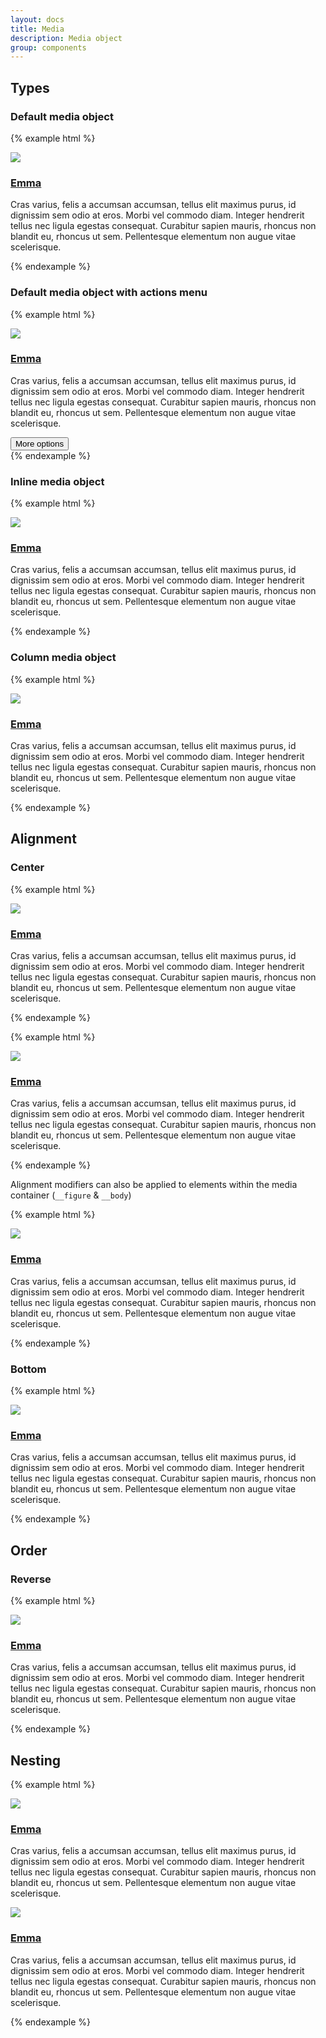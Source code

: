 ```yaml
---
layout: docs
title: Media
description: Media object
group: components
---
```

## Types ##
### Default media object ###
{% example html %}
<article class="{{ site.css_prefix }}-media">
   <div class="{{ site.css_prefix }}-media__figure">
      <a href="#">
         <img class="{{ site.css_prefix }}-image {{ site.css_prefix }}-image--small" src="https://placehold.it/400x400.png">
      </a>
   </div>
   <div class="{{ site.css_prefix }}-media__body">
      <h3 class="{{ site.css_prefix }}-font">
         <a class="{{ site.css_prefix }}-link {{ site.css_prefix }}-link--title" href="#">Emma</a>
      </h3>
      <p class="{{ site.css_prefix }}-font">
         Cras varius, felis a accumsan accumsan, tellus elit maximus purus, id dignissim sem odio at eros.
         Morbi vel commodo diam. Integer hendrerit tellus nec ligula egestas consequat. Curabitur sapien mauris, rhoncus non blandit eu, rhoncus ut sem. Pellentesque elementum non augue vitae scelerisque.
      </p>
   </div>
</article>
{% endexample %}

### Default media object with actions menu ###
{% example html %}
<article class="{{ site.css_prefix }}-media">
   <div class="{{ site.css_prefix }}-media__figure">
      <a href="#">
         <img class="{{ site.css_prefix }}-image {{ site.css_prefix }}-image--small" src="https://placehold.it/400x400.png">
      </a>
   </div>
   <div class="{{ site.css_prefix }}-media__body">
      <h3 class="{{ site.css_prefix }}-font">
         <a class="{{ site.css_prefix }}-link {{ site.css_prefix }}-link--title" href="#">Emma</a>
      </h3>
      <p class="{{ site.css_prefix }}-font">
         Cras varius, felis a accumsan accumsan, tellus elit maximus purus, id dignissim sem odio at eros.
         Morbi vel commodo diam. Integer hendrerit tellus nec ligula egestas consequat. Curabitur sapien mauris, rhoncus non blandit eu, rhoncus ut sem. Pellentesque elementum non augue vitae scelerisque.
      </p>
   </div>
   <div class="{{ site.css_prefix }}-media__actions">
      <button type="button" class="{{ site.css_prefix }}-button {{ site.css_prefix }}-button--dropdown {{ site.css_prefix }}-dropdown__toggle" aria-haspopup="true" title="More options">
         <i class="{{ site.css_prefix }}-icon--dropdown-menu" aria-hidden="true"></i>
         <span class="{{ site.css_prefix }}-assistive-text">More options</span>
      </button>
   </div>
</article>
{% endexample %}

### Inline media object ###
{% example html %}
<article class="{{ site.css_prefix }}-media">
   <div class="{{ site.css_prefix }}-media__figure">
      <a href="#">
         <img class="{{ site.css_prefix }}-image {{ site.css_prefix }}-image--small" src="https://placehold.it/400x400.png">
      </a>
   </div>
   <div class="{{ site.css_prefix }}-media__body {{ site.css_prefix }}-media__body--inline">
      <h3 class="{{ site.css_prefix }}-font">
         <a class="{{ site.css_prefix }}-link {{ site.css_prefix }}-link--title" href="#">Emma</a>
      </h3>
      <p class="{{ site.css_prefix }}-font">
         Cras varius, felis a accumsan accumsan, tellus elit maximus purus, id dignissim sem odio at eros.
         Morbi vel commodo diam. Integer hendrerit tellus nec ligula egestas consequat. Curabitur sapien mauris, rhoncus non blandit eu, rhoncus ut sem. Pellentesque elementum non augue vitae scelerisque.
      </p>
   </div>
</article>
{% endexample %}

### Column media object ###
{% example html %}
<article class="{{ site.css_prefix }}-media {{ site.css_prefix }}-media--column">
   <div class="{{ site.css_prefix }}-media__figure">
      <a href="#">
         <img class="{{ site.css_prefix }}-image" src="https://placehold.it/200x200.png">
      </a>
   </div>
   <div class="{{ site.css_prefix }}-media__body">
      <h3 class="{{ site.css_prefix }}-font">
         <a class="{{ site.css_prefix }}-link {{ site.css_prefix }}-link--title" href="#">Emma</a>
      </h3>
      <p class="{{ site.css_prefix }}-font">
         Cras varius, felis a accumsan accumsan, tellus elit maximus purus, id dignissim sem odio at eros.
         Morbi vel commodo diam. Integer hendrerit tellus nec ligula egestas consequat. Curabitur sapien mauris, rhoncus non blandit eu, rhoncus ut sem. Pellentesque elementum non augue vitae scelerisque.
      </p>
   </div>
</article>
{% endexample %}

## Alignment ##

### Center ###
{% example html %}
<article class="{{ site.css_prefix }}-media {{ site.css_prefix }}-media--center">
   <div class="{{ site.css_prefix }}-media__figure">
      <a href="#">
         <img class="{{ site.css_prefix }}-image {{ site.css_prefix }}-image--small" src="https://placehold.it/400x400.png">
      </a>
   </div>
   <div class="{{ site.css_prefix }}-media__body">
      <h3 class="{{ site.css_prefix }}-font">
         <a class="{{ site.css_prefix }}-link {{ site.css_prefix }}-link--title" href="#">Emma</a>
      </h3>
      <p class="{{ site.css_prefix }}-font">
         Cras varius, felis a accumsan accumsan, tellus elit maximus purus, id dignissim sem odio at eros.
         Morbi vel commodo diam. Integer hendrerit tellus nec ligula egestas consequat. Curabitur sapien mauris, rhoncus non blandit eu, rhoncus ut sem. Pellentesque elementum non augue vitae scelerisque.
      </p>
   </div>
</article>
{% endexample %}

{% example html %}
<article class="{{ site.css_prefix }}-media {{ site.css_prefix }}-media--column {{ site.css_prefix }}-media--center">
   <div class="{{ site.css_prefix }}-media__figure">
      <a href="#">
         <img class="{{ site.css_prefix }}-image" src="https://placehold.it/200x200.png">
      </a>
   </div>
   <div class="{{ site.css_prefix }}-media__body">
      <h3 class="{{ site.css_prefix }}-font">
         <a class="{{ site.css_prefix }}-link {{ site.css_prefix }}-link--title" href="#">Emma</a>
      </h3>
      <p class="{{ site.css_prefix }}-font">
         Cras varius, felis a accumsan accumsan, tellus elit maximus purus, id dignissim sem odio at eros.
         Morbi vel commodo diam. Integer hendrerit tellus nec ligula egestas consequat. Curabitur sapien mauris, rhoncus non blandit eu, rhoncus ut sem. Pellentesque elementum non augue vitae scelerisque.
      </p>
   </div>
</article>
{% endexample %}

Alignment modifiers can also be applied to elements within the media container (`__figure` & `__body`)

{% example html %}
<article class="{{ site.css_prefix }}-media {{ site.css_prefix }}-media--column {{ site.css_prefix }}-media">
   <div class="{{ site.css_prefix }}-media__figure {{ site.css_prefix }}-media__figure--center">
      <a href="#">
         <img class="{{ site.css_prefix }}-image" src="https://placehold.it/200x200.png">
      </a>
   </div>
   <div class="{{ site.css_prefix }}-media__body">
      <h3 class="{{ site.css_prefix }}-font">
         <a class="{{ site.css_prefix }}-link {{ site.css_prefix }}-link--title" href="#">Emma</a>
      </h3>
      <p class="{{ site.css_prefix }}-font">
         Cras varius, felis a accumsan accumsan, tellus elit maximus purus, id dignissim sem odio at eros.
         Morbi vel commodo diam. Integer hendrerit tellus nec ligula egestas consequat. Curabitur sapien mauris, rhoncus non blandit eu, rhoncus ut sem. Pellentesque elementum non augue vitae scelerisque.
      </p>
   </div>
</article>
{% endexample %}

### Bottom ###
{% example html %}
<article class="{{ site.css_prefix }}-media {{ site.css_prefix }}-media--bottom">
   <div class="{{ site.css_prefix }}-media__figure">
      <a href="#">
         <img class="{{ site.css_prefix }}-image {{ site.css_prefix }}-image--small" src="https://placehold.it/400x400.png">
      </a>
   </div>
   <div class="{{ site.css_prefix }}-media__body">
      <h3 class="{{ site.css_prefix }}-font">
         <a class="{{ site.css_prefix }}-link {{ site.css_prefix }}-link--title" href="#">Emma</a>
      </h3>
      <p class="{{ site.css_prefix }}-font">
         Cras varius, felis a accumsan accumsan, tellus elit maximus purus, id dignissim sem odio at eros.
         Morbi vel commodo diam. Integer hendrerit tellus nec ligula egestas consequat. Curabitur sapien mauris, rhoncus non blandit eu, rhoncus ut sem. Pellentesque elementum non augue vitae scelerisque.
      </p>
   </div>
</article>
{% endexample %}

## Order ##

### Reverse ###
{% example html %}
<article class="{{ site.css_prefix }}-media {{ site.css_prefix }}-media--reverse">
   <div class="{{ site.css_prefix }}-media__figure">
      <a href="#">
         <img class="{{ site.css_prefix }}-image {{ site.css_prefix }}-image--small" src="https://placehold.it/400x400.png">
      </a>
   </div>
   <div class="{{ site.css_prefix }}-media__body">
      <h3 class="{{ site.css_prefix }}-font">
         <a class="{{ site.css_prefix }}-link {{ site.css_prefix }}-link--title" href="#">Emma</a>
      </h3>
      <p class="{{ site.css_prefix }}-font">
         Cras varius, felis a accumsan accumsan, tellus elit maximus purus, id dignissim sem odio at eros.
         Morbi vel commodo diam. Integer hendrerit tellus nec ligula egestas consequat. Curabitur sapien mauris, rhoncus non blandit eu, rhoncus ut sem. Pellentesque elementum non augue vitae scelerisque.
      </p>
   </div>
</article>
{% endexample %}

## Nesting ##

{% example html %}
<article class="{{ site.css_prefix }}-media">
   <div class="{{ site.css_prefix }}-media__figure">
      <a href="#">
         <img class="{{ site.css_prefix }}-image {{ site.css_prefix }}-image--small" src="https://placehold.it/400x400.png">
      </a>
   </div>
   <div class="{{ site.css_prefix }}-media__body">
      <h3 class="{{ site.css_prefix }}-font">
         <a class="{{ site.css_prefix }}-link {{ site.css_prefix }}-link--title" href="#">Emma</a>
      </h3>
      <p class="{{ site.css_prefix }}-font">
         Cras varius, felis a accumsan accumsan, tellus elit maximus purus, id dignissim sem odio at eros.
         Morbi vel commodo diam. Integer hendrerit tellus nec ligula egestas consequat. Curabitur sapien mauris, rhoncus non blandit eu, rhoncus ut sem. Pellentesque elementum non augue vitae scelerisque.
      </p>
      <article class="{{ site.css_prefix }}-media">
         <div class="{{ site.css_prefix }}-media__figure">
            <a href="#">
               <img class="{{ site.css_prefix }}-image {{ site.css_prefix }}-image--small" src="https://placehold.it/400x400.png">
            </a>
         </div>
         <div class="{{ site.css_prefix }}-media__body">
            <h3 class="{{ site.css_prefix }}-font">
               <a class="{{ site.css_prefix }}-link {{ site.css_prefix }}-link--title" href="#">Emma</a>
            </h3>
            <p class="{{ site.css_prefix }}-font">
               Cras varius, felis a accumsan accumsan, tellus elit maximus purus, id dignissim sem odio at eros.
               Morbi vel commodo diam. Integer hendrerit tellus nec ligula egestas consequat. Curabitur sapien mauris, rhoncus non blandit eu, rhoncus ut sem. Pellentesque elementum non augue vitae scelerisque.
            </p>
         </div>
      </article>
   </div>
</article>
{% endexample %}
